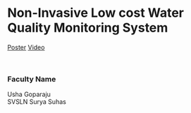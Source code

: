 # Non-Invasive Low cost Water Quality Monitoring System

[Poster](04.%20Non-Invasive%20Low%20cost%20Water%20Quality%20Monitoring%20System.pdf)
[Video](https://youtu.be/ZwzDu9mwGfM)

<br>


### Faculty Name

Usha Goparaju<br>
SVSLN Surya Suhas
